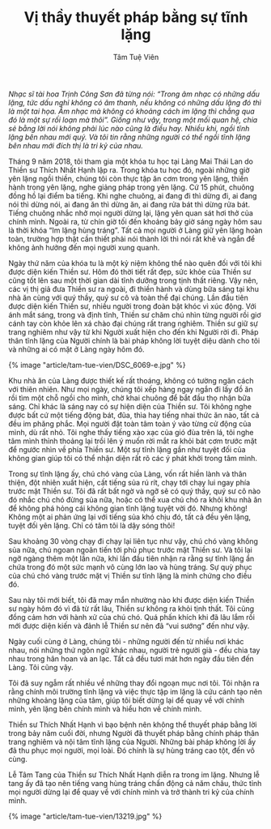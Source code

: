 ﻿---
title: Vị thầy thuyết pháp bằng sự tĩnh lặng
author: Tâm Tuệ Viên
---

*Nhạc sĩ tài hoa Trịnh Công Sơn đã từng nói: “Trong âm nhạc có những dấu lặng, tức dấu nghỉ không có âm thanh, nếu không có những dấu lặng đó thì là một tai họa. Âm nhạc mà không có khoảng cách im lặng thì chẳng qua đó là một sự rối loạn mà thôi”. Giống như vậy, trong một mối quan hệ, chia sẻ bằng lời nói không phải lúc nào cũng là điều hay. Nhiều khi, ngồi tĩnh lặng bên nhau mới quý. Và tôi tin rằng những người có thể ngồi tĩnh lặng bên nhau mới đích thị là tri kỷ của nhau.*

Tháng 9 năm 2018, tôi tham gia một khóa tu học tại Làng Mai Thái Lan do Thiền sư Thích Nhất Hạnh lập ra. Trong khóa tu học đó, ngoài những giờ yên lặng ngồi thiền, chúng tôi còn thực tập ăn cơm trong yên lặng, thiền hành trong yên lặng, nghe giảng pháp trong yên lặng. Cứ 15 phút, chuông đồng hồ lại điểm ba tiếng. Khi nghe chuông, ai đang đi thì dừng đi, ai đang nói thì dừng nói, ai đang ăn thì dừng ăn, ai đang rửa bát thì dừng rửa bát. Tiếng chuông nhắc nhở mọi người dừng lại, lặng yên quan sát hơi thở của chính mình. Ngoài ra, từ chín giờ tối đến khoảng bảy giờ sáng ngày hôm sau là thời khóa “Im lặng hùng tráng”. Tất cả mọi người ở Làng giữ yên lặng hoàn toàn, trường hợp thật cần thiết phải nói thành lời thì nói rất khẽ và ngắn để không ảnh hưởng đến mọi người xung quanh. 

Ngày thứ năm của khóa tu là một kỷ niệm không thể nào quên đối với tôi khi được diện kiến Thiền sư. Hôm đó thời tiết rất đẹp, sức khỏe của Thiền sư cũng tốt lên sau một thời gian dài tĩnh dưỡng trong tịnh thất riêng. Vậy nên, các vị thị giả đưa Thiền sư ra ngoài, đi thiền hành và dùng bữa sáng tại khu nhà ăn cùng với quý thầy, quý sư cô và toàn thể đại chúng. Lần đầu tiên được diện kiến Thiền sư, nhiều người trong đoàn bật khóc vì xúc động. Với ánh mắt sáng, trong và định tĩnh, Thiền sư chăm chú nhìn từng người rồi giơ cánh tay còn khỏe lên xá chào đại chúng rất trang nghiêm. Thiền sư giữ sự trang nghiêm như vậy từ khi Người xuất hiện cho đến khi Người rời đi. Pháp thân tĩnh lặng của Người chính là bài pháp không lời tuyệt diệu dành cho tôi và những ai có mặt ở Làng ngày hôm đó.

{% image "article/tam-tue-vien/DSC_6069-e.jpg" %}

Khu nhà ăn của Làng được thiết kế rất thoáng, không có tường ngăn cách với thiên nhiên. Như mọi ngày, chúng tôi xếp hàng ngay ngắn đi lấy đồ ăn rồi tìm một chỗ ngồi cho mình, chờ khai chuông để bắt đầu thọ nhận bữa sáng. Chỉ khác là sáng nay có sự hiện diện của Thiền sư. Tôi không nghe được bất cứ một tiếng động bát, đũa, thìa hay tiếng nhai thức ăn nào, tất cả đều im phăng phắc. Mọi người đặt toàn tâm toàn ý vào từng cử động của mình, dù rất nhỏ. Tôi nghe thấy tiếng xào xạc của gió đùa trên lá, tôi nghe tâm mình thỉnh thoảng lại trồi lên ý muốn rời mắt ra khỏi bát cơm trước mặt để ngước nhìn về phía Thiền sư. Một sự tĩnh lặng gần như tuyệt đối của không gian giúp tôi có thể nhận diện rất rõ các ý phát khởi trong tâm mình. 

Trong sự tĩnh lặng ấy, chú chó vàng của Làng, vốn rất hiền lành và thân thiện, đột nhiên xuất hiện, cất tiếng sủa rú rít, chạy tới chạy lui ngay phía trước mặt Thiền sư. Tôi đã rất bất ngờ và ngỡ sẽ có quý thầy, quý sư cô nào đó nhắc chú chó đừng sủa nữa, hoặc có thể xua chú chó ra khỏi khu nhà ăn để không phá hỏng cái không gian tĩnh lặng tuyệt vời đó. Nhưng không! Không một ai phản ứng lại với tiếng sủa khó chịu đó, tất cả đều yên lặng, tuyệt đối yên lặng. Chỉ có tâm tôi là dậy sóng thôi!

Sau khoảng 30 vòng chạy đi chạy lại liên tục như vậy, chú chó vàng không sủa nữa, chú ngoan ngoãn tiến tới phủ phục trước mặt Thiền sư. Và tôi lại ngỡ ngàng thêm một lần nữa, khi lần đầu tiên nhận ra rằng sự tĩnh lặng ẩn chứa trong đó một sức mạnh vô cùng lớn lao và hùng tráng. Sự quỳ phục của chú chó vàng trước mặt vị Thiền sư tĩnh lặng là minh chứng cho điều đó.

Sau này tôi mới biết, tôi đã may mắn nhường nào khi được diện kiến Thiền sư ngày hôm đó vì đã từ rất lâu, Thiền sư không ra khỏi tịnh thất. Tôi cũng đồng cảm hơn với hành xử của chú chó. Quá phấn khích khi đã lâu lắm rồi mới được diện kiến và đảnh lễ Thiền sư nên đã “vui sướng” đến như vậy.

Ngày cuối cùng ở Làng, chúng tôi - những người đến từ nhiều nơi khác nhau, nói những thứ ngôn ngữ khác nhau, người trẻ người già - đều chia tay nhau trong hân hoan và an lạc. Tất cả đều tươi mát hơn ngày đầu tiên đến Làng. Tôi cũng vậy.

Tôi đã suy ngẫm rất nhiều về những thay đổi ngoạn mục nơi tôi. Tôi nhận ra rằng chính môi trường tĩnh lặng và việc thực tập im lặng là cứu cánh tạo nên những khoảng lặng của tâm, giúp tôi biết dừng lại để quay về với chính mình, yên lặng bên chính mình và hiểu hơn về chính mình. 

Thiền sư Thích Nhất Hạnh vì bạo bệnh nên không thể thuyết pháp bằng lời trong bảy năm cuối đời, nhưng Người đã thuyết pháp bằng chính pháp thân trang nghiêm và nội tâm tĩnh lặng của Người. Những bài pháp không lời ấy đã thu phục mọi người, mọi loài. Đó chính là sự hùng tráng cao tột, đến vô cùng.

Lễ Tâm Tang của Thiền sư Thích Nhất Hạnh diễn ra trong im lặng. Nhưng lễ tang ấy đã tạo nên tiếng vang hùng tráng chấn động cả năm châu, thức tỉnh mọi người dừng lại để quay về với chính mình và trở thành tri kỷ của chính mình.

<div class="article-end"></div>

{% image "article/tam-tue-vien/13219.jpg" %}
